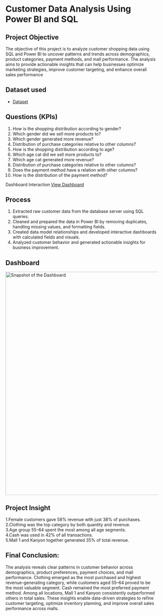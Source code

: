 # Customer Data Analysis Using Power BI and SQL
## Project Objective
The objective of this project is to analyze customer shopping data using SQL and Power BI to uncover patterns and trends across demographics, product categories, payment methods, and mall performance. The analysis aims to provide actionable insights that can help businesses optimize marketing strategies, improve customer targeting, and enhance overall sales performance

## Dataset used
- <a href="https://github.com/ShariqAyan/Customer-Data-Analysis-Dashboard/blob/main/Customers%20Data.csv">Dataset</a>

## Questions (KPIs)
1.	How is the shopping distribution according to gender?
2.	Which gender did we sell more products to?
3.	Which gender generated more revenue?
4.	Distribution of purchase categories relative to other columns?
5.	How is the shopping distribution according to age?
6.	Which age cat did we sell more products to?
7.	Which age cat generated more revenue?
8.	Distribution of purchase categories relative to other columns?
9.	Does the payment method have a relation with other columns?
10.	How is the distribution of the payment method?

Dashboard Interaction <a href="https://github.com/ShariqAyan/Customer-Data-Analysis-Dashboard/blob/main/Internship%20Project.pbix">View Dashboard</a>

## Process
1. Extracted raw customer data from the database server using SQL queries.  
2. Cleaned and prepared the data in Power BI by removing duplicates, handling missing values, and formatting fields.  
3. Created data model relationships and developed interactive dashboards with calculated fields and visuals.  
4. Analyzed customer behavior and generated actionable insights for business improvement.

## Dashboard
<img width="1307" height="735" alt="Snapshot of the Dashboard" src="https://github.com/user-attachments/assets/1b418b13-c588-44f0-9182-5b9d372c887d" />

## Project Insight
1.Female customers gave 58% revenue with just 38% of purchases.  
2.Clothing was the top category by both quantity and revenue.  
3.Age group 55–64 spent the most among all age segments.  
4.Cash was used in 42% of all transactions.  
5.Mall 1 and Kanyon together generated 35% of total revenue.

## Final Conclusion:
The analysis reveals clear patterns in customer behavior across demographics, product preferences, payment choices, and mall performance. Clothing emerged as the most purchased and highest revenue-generating category, while customers aged 55–64 proved to be the most valuable segment. Cash remained the most preferred payment method. Among all locations, Mall 1 and Kanyon consistently outperformed others in total sales. These insights enable data-driven strategies to refine customer targeting, optimize inventory planning, and improve overall sales performance across malls.


